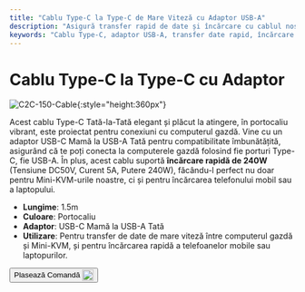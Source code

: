 ```yaml
---
title: "Cablu Type-C la Type-C de Mare Viteză cu Adaptor USB-A"
description: "Asigură transfer rapid de date și încărcare cu cablul nostru Type-C la Type-C de mare viteză, complet cu adaptor USB-A pentru versatilitate."
keywords: "Cablu Type-C, adaptor USB-A, transfer date rapid, încărcare rapidă"
---
```


# Cablu Type-C la Type-C cu Adaptor

![C2C-150-Cable](https://assets.openterface.com/images/product/part/OP-05-CABLE150-C2C.webp){:style="height:360px"}

Acest cablu Type-C Tată-la-Tată elegant și plăcut la atingere, în portocaliu vibrant, este proiectat pentru conexiuni cu computerul gazdă. Vine cu un adaptor USB-C Mamă la USB-A Tată pentru compatibilitate îmbunătățită, asigurând că te poți conecta la computerele gazdă folosind fie porturi Type-C, fie USB-A. În plus, acest cablu suportă **încărcare rapidă de 240W** (Tensiune DC50V, Curent 5A, Putere 240W), făcându-l perfect nu doar pentru Mini-KVM-urile noastre, ci și pentru încărcarea telefonului mobil sau a laptopului.

- **Lungime**: 1.5m
- **Culoare**: Portocaliu
- **Adaptor**: USB-C Mamă la USB-A Tată
- **Utilizare**: Pentru transfer de date de mare viteză între computerul gazdă și Mini-KVM, și pentru încărcarea rapidă a telefoanelor mobile sau laptopurilor.

<button class="md-button" onclick="window.location.href='https://shop.techxartisan.com/products/type-c-cable-with-usb-a-adapter-1-5m-4-11ft-240w-fast-charging-data-transfer-usb2-0'"> Plasează Comandă <img src="https://assets.openterface.com/images/trademark/txa.svg" alt="TxA Shop" style="vertical-align: middle; height: 20px;"></button>
